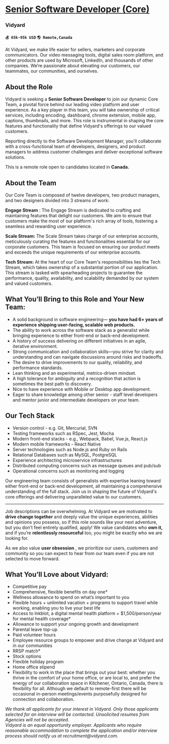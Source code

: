 # [Senior Software Developer (Core)](https://www.remotewlb.com/apply/senior-software-developer-core)  
### Vidyard  
#### `💰 65k-95k USD` `🌎 Remote,Canada`  

At Vidyard, we make life easier for sellers, marketers and corporate communicators. Our video messaging tools, digital sales room platform, and other products are used by Microsoft, LinkedIn, and thousands of other companies. We’re passionate about elevating our customers, our teammates, our communities, and ourselves.

## **About the Role**

Vidyard is seeking a **Senior Software Developer** to join our dynamic Core Team, a pivotal force behind our leading video platform and user experience. As a key player in this team, you will take ownership of critical services, including encoding, dashboard, chrome extension, mobile app, captions, thumbnails, and more. This role is instrumental in shaping the core features and functionality that define Vidyard's offerings to our valued customers.

Reporting directly to the Software Development Manager, you'll collaborate with a cross-functional team of developers, designers, and product managers to address customer challenges and deliver exceptional software solutions.

This is a remote role open to candidates located in **Canada.**

## **About the Team**

Our Core Team is composed of twelve developers, two product managers, and two designers divided into 3 streams of work:

**Engage Stream** : The Engage Stream is dedicated to crafting and maintaining features that delight our customers. We aim to ensure that customers make the most of our platform's rich array of tools, fostering a seamless and rewarding user experience.

**Scale Stream:** The Scale Stream takes charge of our enterprise accounts, meticulously curating the features and functionalities essential for our corporate customers. This team is focused on ensuring our product meets and exceeds the unique requirements of our enterprise accounts.

**Tech Stream:** At the heart of our Core Team's responsibilities lies the Tech Stream, which takes ownership of a substantial portion of our application. This stream is tasked with spearheading projects to guarantee the performance, quality, availability, and scalability demanded by our system and valued customers.

## **What You’ll Bring to this Role and Your New Team:**

  * A solid background in software engineering— **you have had 6+ years of experience shipping user-facing, scalable web products.**
  * The ability to work across the software stack as a generalist while bringing experience to either front-end or back-end development.
  * A history of success delivering on different initiatives in an agile, iterative environment.
  * Strong communication and collaboration skills—you strive for clarity and understanding and can navigate discussions around risks and tradeoffs.
  * The desire to drive improvements to our quality, reliability, and performance standards.
  * Lean thinking and an experimental, metrics-driven mindset.
  * A high tolerance for ambiguity and a recognition that action is sometimes the best path to discovery.
  * Nice to have experience with Mobile or Desktop app development.
  * Eager to share knowledge among other senior - staff level developers and mentor junior and intermediate developers on your team.

## **Our Tech Stack**

  * Version control - e.g. Git, Mercurial, SVN
  * Testing frameworks such as RSpec, Jest, Mocha
  * Modern front-end stacks - e.g., Webpack, Babel, Vue.js, React.js
  * Modern mobile frameworks - React Native
  * Server technologies such as Node.js and Ruby on Rails
  * Relational Databases such as MySQL, PostgreSQL
  * Experience architecting microservice infrastructures 
  * Distributed computing concerns such as message queues and pub/sub
  * Operational concerns such as monitoring and logging

Our engineering team consists of generalists with expertise leaning toward either front-end or back-end development, all maintaining a comprehensive understanding of the full stack. Join us in shaping the future of Vidyard's core offerings and delivering unparalleled value to our customers.

* * *

Job descriptions can be overwhelming. At Vidyard we are motivated to **drive change together** and deeply value the unique experiences, abilities and opinions you possess, so if this role sounds like your next adventure, but you don’t feel entirely qualified, apply! We value candidates who **own it,** and if you’re **relentlessly resourceful** too, you might be exactly who we are looking for.  
  
As we also value **user obsession** , we prioritize our users, customers and community so you can expect to hear from our team even if you are not selected to move forward.

## What You’ll Love about Vidyard:

  * Competitive pay
  * Comprehensive, flexible benefits on day one*
  * Wellness allowance to spend on what’s important to you
  * Flexible hours + unlimited vacation + programs to support travel while working, enabling you to live your best life
  * Access to Inkblot, a digital mental health platform + $1,500/person/year for mental health coverage*
  * Allowance to support your ongoing growth and development
  * Parental leave top-up
  * Paid volunteer hours
  * Employee resource groups to empower and drive change at Vidyard and in our communities
  * RRSP match*
  * Stock options
  * Flexible holiday program
  * Home office stipend
  * Flexibility to work in the place that brings out your best: whether you thrive in the comfort of your home office, or are local to, and prefer the energy of our collaboration space in Kitchener, Ontario, Canada, there is flexibility for all. Although we default to remote-first there will be occasional in-person meetings/events purposefully designed for connection and collaboration.

_We thank all applicants for your interest in Vidyard. Only those applicants selected for an interview will be contacted. Unsolicited resumes from Agencies will not be accepted._  
 _Vidyard is an equal opportunity employer. Applicants who require reasonable accommodation to complete the application and/or interview process should notify us at_ _recruitment@vidyard.com_.


